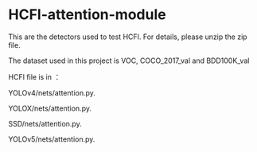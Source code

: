 # HCFI-attention-module
This are the detectors used to test HCFI. For details, please unzip the zip file.

The dataset used in this project is VOC, COCO_2017_val and BDD100K_val

HCFI file is in ：

YOLOv4/nets/attention.py.

YOLOX/nets/attention.py.

SSD/nets/attention.py.

YOLOv5/nets/attention.py.
